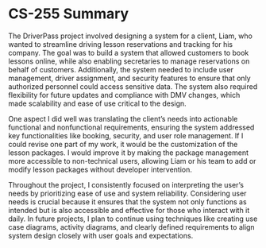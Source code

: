 # CS-255 Summary

The DriverPass project involved designing a system for a client, Liam, who wanted to streamline driving lesson reservations and tracking for his company. The goal was to build a system that allowed customers to book lessons online, while also enabling secretaries to manage reservations on behalf of customers. Additionally, the system needed to include user management, driver assignment, and security features to ensure that only authorized personnel could access sensitive data. The system also required flexibility for future updates and compliance with DMV changes, which made scalability and ease of use critical to the design.

One aspect I did well was translating the client’s needs into actionable functional and nonfunctional requirements, ensuring the system addressed key functionalities like booking, security, and user role management. If I could revise one part of my work, it would be the customization of the lesson packages. I would improve it by making the package management more accessible to non-technical users, allowing Liam or his team to add or modify lesson packages without developer intervention. 

Throughout the project, I consistently focused on interpreting the user’s needs by prioritizing ease of use and system reliability. Considering user needs is crucial because it ensures that the system not only functions as intended but is also accessible and effective for those who interact with it daily. In future projects, I plan to continue using techniques like creating use case diagrams, activity diagrams, and clearly defined requirements to align system design closely with user goals and expectations.
